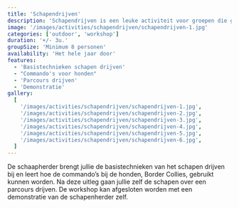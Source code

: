 ```yaml
---
title: 'Schapendrijven'
description: 'Schapendrijven is een leuke activiteit voor groepen die graag willen genieten van de natuur en de schoonheid van de omgeving.'
image: '/images/activities/schapendrijven/schapendrijven-1.jpg'
categories: ['outdoor', 'workshop']
duration: '+/- 3u.'
groupSize: 'Minimum 8 personen'
availability: 'Het hele jaar door'
features:
  - 'Basistechnieken schapen drijven'
  - "Commando's voor honden"
  - 'Parcours drijven'
  - 'Demonstratie'
gallery:
  [
    '/images/activities/schapendrijven/schapendrijven-1.jpg',
    '/images/activities/schapendrijven/schapendrijven-2.jpg',
    '/images/activities/schapendrijven/schapendrijven-3.jpg',
    '/images/activities/schapendrijven/schapendrijven-4.jpg',
    '/images/activities/schapendrijven/schapendrijven-5.jpg',
    '/images/activities/schapendrijven/schapendrijven-6.jpg',
  ]
---
```


De schaapherder brengt jullie de basistechnieken van het schapen drijven bij en leert hoe de commando’s bij de honden, Border Collies, gebruikt kunnen worden. Na deze uitleg gaan jullie zelf de schapen over een parcours drijven. De workshop kan afgesloten worden met een demonstratie van de schapenherder zelf.
